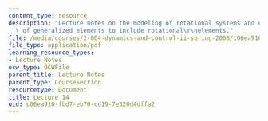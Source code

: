 ```yaml
---
content_type: resource
description: "Lecture notes on the modeling of rotational systems and updated tables\
  \ of generalized elements to include rotational\r\nelements."
file: /media/courses/2-004-dynamics-and-control-ii-spring-2008/c06ea910fbd7eb70cd197e320d4dffa2_lecture_14.pdf
file_type: application/pdf
learning_resource_types:
- Lecture Notes
ocw_type: OCWFile
parent_title: Lecture Notes
parent_type: CourseSection
resourcetype: Document
title: Lecture 14
uid: c06ea910-fbd7-eb70-cd19-7e320d4dffa2
---
```

